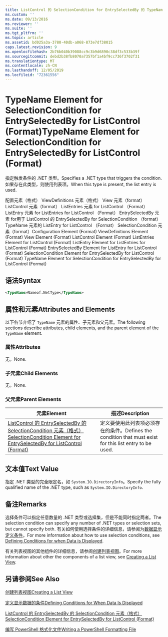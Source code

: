 ```yaml
---
title: ListControl 的 SelectionCondition for EntrySelectedBy 的 TypeName 元素（格式） |Microsoft Docs
ms.custom: ''
ms.date: 09/13/2016
ms.reviewer: ''
ms.suite: ''
ms.tgt_pltfrm: ''
ms.topic: article
ms.assetid: bd025a3a-3780-40db-a068-873e7df38015
caps.latest.revision: 9
ms.openlocfilehash: 2b76b040b39088cc9c3b9d6890c38df3c533b39f
ms.sourcegitcommit: debd2b38fb8070a7357bf1a4bf9cc736f3702f31
ms.translationtype: MT
ms.contentlocale: zh-CN
ms.lasthandoff: 12/05/2019
ms.locfileid: "72361556"
---
```

# <a name="typename-element-for-selectioncondition-for-entryselectedby-for-listcontrol-format"></a><span data-ttu-id="3f595-102">TypeName Element for SelectionCondition for EntrySelectedBy for ListControl (Format)</span><span class="sxs-lookup"><span data-stu-id="3f595-102">TypeName Element for SelectionCondition for EntrySelectedBy for ListControl (Format)</span></span>

<span data-ttu-id="3f595-103">指定触发条件的 .NET 类型。</span><span class="sxs-lookup"><span data-stu-id="3f595-103">Specifies a .NET type that triggers the condition.</span></span> <span data-ttu-id="3f595-104">如果存在此类型，则使用列表项。</span><span class="sxs-lookup"><span data-stu-id="3f595-104">When this type is present, the list entry is used.</span></span>

<span data-ttu-id="3f595-105">配置元素（格式） ViewDefinitions 元素（格式） View 元素（format） ListControl 元素（format） ListEntries 元素 for ListControl （Format） ListEntry 元素 for ListEntries for ListControl （Format） EntrySelectedBy 元素 for用于 ListControl 的 EntrySelectedBy for SelectionCondition （format） TypeName 元素的 ListEntry for ListControl （Format） SelectionCondition 元素（format）</span><span class="sxs-lookup"><span data-stu-id="3f595-105">Configuration Element (Format) ViewDefinitions Element (Format) View Element (Format) ListControl Element (Format) ListEntries Element for ListControl (Format) ListEntry Element for ListEntries for ListControl (Format) EntrySelectedBy Element for ListEntry for ListControl (Format) SelectionCondition Element for EntrySelectedBy for ListControl (Format) TypeName Element for SelectionCondition for EntrySelectedBy for ListControl (Format)</span></span>

## <a name="syntax"></a><span data-ttu-id="3f595-106">语法</span><span class="sxs-lookup"><span data-stu-id="3f595-106">Syntax</span></span>

```xml
<TypeName>Nameof.NetType</TypeName>
```

## <a name="attributes-and-elements"></a><span data-ttu-id="3f595-107">属性和元素</span><span class="sxs-lookup"><span data-stu-id="3f595-107">Attributes and Elements</span></span>

<span data-ttu-id="3f595-108">以下各节介绍了 `TypeName` 元素的属性、子元素和父元素。</span><span class="sxs-lookup"><span data-stu-id="3f595-108">The following sections describe attributes, child elements, and the parent element of the `TypeName` element.</span></span>

### <a name="attributes"></a><span data-ttu-id="3f595-109">属性</span><span class="sxs-lookup"><span data-stu-id="3f595-109">Attributes</span></span>

<span data-ttu-id="3f595-110">无。</span><span class="sxs-lookup"><span data-stu-id="3f595-110">None.</span></span>

### <a name="child-elements"></a><span data-ttu-id="3f595-111">子元素</span><span class="sxs-lookup"><span data-stu-id="3f595-111">Child Elements</span></span>

<span data-ttu-id="3f595-112">无。</span><span class="sxs-lookup"><span data-stu-id="3f595-112">None.</span></span>

### <a name="parent-elements"></a><span data-ttu-id="3f595-113">父元素</span><span class="sxs-lookup"><span data-stu-id="3f595-113">Parent Elements</span></span>

|<span data-ttu-id="3f595-114">元素</span><span class="sxs-lookup"><span data-stu-id="3f595-114">Element</span></span>|<span data-ttu-id="3f595-115">描述</span><span class="sxs-lookup"><span data-stu-id="3f595-115">Description</span></span>|
|-------------|-----------------|
|[<span data-ttu-id="3f595-116">ListControl 的 EntrySelectedBy 的 SelectionCondition 元素（格式）</span><span class="sxs-lookup"><span data-stu-id="3f595-116">SelectionCondition Element for EntrySelectedBy for ListControl (Format)</span></span>](./selectioncondition-element-for-entryselectedby-for-listcontrol-format.md)|<span data-ttu-id="3f595-117">定义要使用此列表项必须存在的条件。</span><span class="sxs-lookup"><span data-stu-id="3f595-117">Defines the condition that must exist for this list entry to be used.</span></span>|

## <a name="text-value"></a><span data-ttu-id="3f595-118">文本值</span><span class="sxs-lookup"><span data-stu-id="3f595-118">Text Value</span></span>

<span data-ttu-id="3f595-119">指定 .NET 类型的完全限定名，如 `System.IO.DirectoryInfo`。</span><span class="sxs-lookup"><span data-stu-id="3f595-119">Specify the fully qualified name of the .NET type, such as `System.IO.DirectoryInfo`.</span></span>

## <a name="remarks"></a><span data-ttu-id="3f595-120">备注</span><span class="sxs-lookup"><span data-stu-id="3f595-120">Remarks</span></span>

<span data-ttu-id="3f595-121">选择条件可以指定任意数量的 .NET 类型或选择集，但是不能同时指定两者。</span><span class="sxs-lookup"><span data-stu-id="3f595-121">The selection condition can specify any number of .NET types or selection sets, but cannot specify both.</span></span> <span data-ttu-id="3f595-122">有关如何使用选择条件的详细信息，请参阅为[数据显示定义条件](./defining-conditions-for-displaying-data.md)。</span><span class="sxs-lookup"><span data-stu-id="3f595-122">For more information about how to use selection conditions, see [Defining Conditions for when Data is Displayed](./defining-conditions-for-displaying-data.md).</span></span>

<span data-ttu-id="3f595-123">有关列表视图的其他组件的详细信息，请参阅[创建列表视图](./creating-a-list-view.md)。</span><span class="sxs-lookup"><span data-stu-id="3f595-123">For more information about other the components of a list view, see [Creating a List View](./creating-a-list-view.md).</span></span>

## <a name="see-also"></a><span data-ttu-id="3f595-124">另请参阅</span><span class="sxs-lookup"><span data-stu-id="3f595-124">See Also</span></span>

[<span data-ttu-id="3f595-125">创建列表视图</span><span class="sxs-lookup"><span data-stu-id="3f595-125">Creating a List View</span></span>](./creating-a-list-view.md)

[<span data-ttu-id="3f595-126">定义显示数据的条件</span><span class="sxs-lookup"><span data-stu-id="3f595-126">Defining Conditions for When Data Is Displayed</span></span>](./defining-conditions-for-displaying-data.md)

[<span data-ttu-id="3f595-127">ListControl 的 EntrySelectedBy 的 SelectionCondition 元素（格式）</span><span class="sxs-lookup"><span data-stu-id="3f595-127">SelectionCondition Element for EntrySelectedBy for ListControl (Format)</span></span>](./selectioncondition-element-for-entryselectedby-for-listcontrol-format.md)

[<span data-ttu-id="3f595-128">编写 PowerShell 格式化文件</span><span class="sxs-lookup"><span data-stu-id="3f595-128">Writing a PowerShell Formatting File</span></span>](./writing-a-powershell-formatting-file.md)
